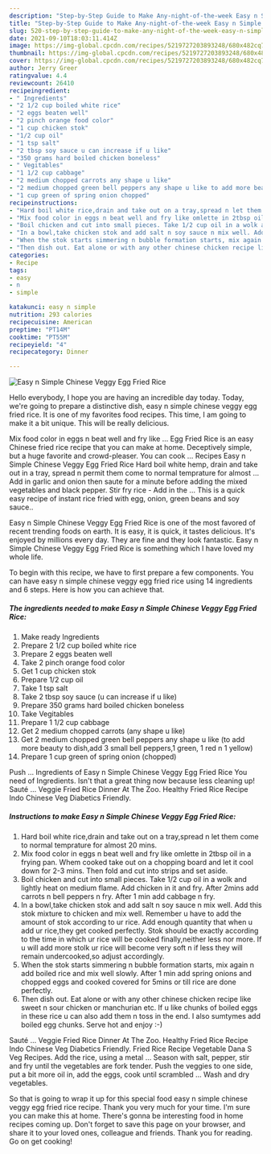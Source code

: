 ```yaml
---
description: "Step-by-Step Guide to Make Any-night-of-the-week Easy n Simple Chinese Veggy Egg Fried Rice"
title: "Step-by-Step Guide to Make Any-night-of-the-week Easy n Simple Chinese Veggy Egg Fried Rice"
slug: 520-step-by-step-guide-to-make-any-night-of-the-week-easy-n-simple-chinese-veggy-egg-fried-rice
date: 2021-09-10T18:03:11.414Z
image: https://img-global.cpcdn.com/recipes/5219727203893248/680x482cq70/easy-n-simple-chinese-veggy-egg-fried-rice-recipe-main-photo.jpg
thumbnail: https://img-global.cpcdn.com/recipes/5219727203893248/680x482cq70/easy-n-simple-chinese-veggy-egg-fried-rice-recipe-main-photo.jpg
cover: https://img-global.cpcdn.com/recipes/5219727203893248/680x482cq70/easy-n-simple-chinese-veggy-egg-fried-rice-recipe-main-photo.jpg
author: Jerry Greer
ratingvalue: 4.4
reviewcount: 26410
recipeingredient:
- " Ingredients"
- "2 1/2 cup boiled white rice"
- "2 eggs beaten well"
- "2 pinch orange food color"
- "1 cup chicken stok"
- "1/2 cup oil"
- "1 tsp salt"
- "2 tbsp soy sauce u can increase if u like"
- "350 grams hard boiled chicken boneless"
- " Vegitables"
- "1 1/2 cup cabbage"
- "2 medium chopped carrots any shape u like"
- "2 medium chopped green bell peppers any shape u like to add more beauty to dishadd 3 small bell peppers1 green 1 red n 1 yellow"
- "1 cup green of spring onion chopped"
recipeinstructions:
- "Hard boil white rice,drain and take out on a tray,spread n let them come to normal temprature for almost 20 mins."
- "Mix food color in eggs n beat well and fry like omlette in 2tbsp oil in a frying pan. Whem cooked take out on a chopping board and let it cool down for 2-3 mins. Then fold and cut into strips and set aside."
- "Boil chicken and cut into small pieces. Take 1/2 cup oil in a wolk and lightly heat on medium flame. Add chicken in it and fry. After 2mins add carrots n bell peppers n fry. After 1 min add cabbage n fry."
- "In a bowl,take chicken stok and add salt n soy sauce n mix well. Add this stok mixture to chicken and mix well. Remember u have to add the amount of stok according to ur rice. Add enough quantity that when u add ur rice,they get cooked perfectly. Stok should be exactly according to the time in which ur rice will be cooked finally,neither less nor more. If u will add more stolk ur rice will become very soft n if less they will remain undercooked,so adjust accordingly."
- "When the stok starts simmering n bubble formation starts, mix again n add boiled rice and mix well slowly. After 1 min add spring onions and chopped eggs and cooked covered for 5mins or till rice are done perfectly."
- "Then dish out. Eat alone or with any other chinese chicken recipe like sweet n sour chicken or manchurian etc. If u like chunks of boiled eggs in these rice u can also add them n toss in the end. I also sumtymes add boiled egg chunks. Serve hot and enjoy :-)"
categories:
- Recipe
tags:
- easy
- n
- simple

katakunci: easy n simple 
nutrition: 293 calories
recipecuisine: American
preptime: "PT14M"
cooktime: "PT55M"
recipeyield: "4"
recipecategory: Dinner

---
```



![Easy n Simple Chinese Veggy Egg Fried Rice](https://img-global.cpcdn.com/recipes/5219727203893248/680x482cq70/easy-n-simple-chinese-veggy-egg-fried-rice-recipe-main-photo.jpg)

Hello everybody, I hope you are having an incredible day today. Today, we're going to prepare a distinctive dish, easy n simple chinese veggy egg fried rice. It is one of my favorites food recipes. This time, I am going to make it a bit unique. This will be really delicious.

Mix food color in eggs n beat well and fry like … Egg Fried Rice is an easy Chinese fried rice recipe that you can make at home. Deceptively simple, but a huge favorite and crowd-pleaser. You can cook … Recipes Easy n Simple Chinese Veggy Egg Fried Rice Hard boil white hemp, drain and take out in a tray, spread n permit them come to normal temprature for almost … Add in garlic and onion then saute for a minute before adding the mixed vegetables and black pepper. Stir fry rice - Add in the … This is a quick easy recipe of instant rice fried with egg, onion, green beans and soy sauce..

Easy n Simple Chinese Veggy Egg Fried Rice is one of the most favored of recent trending foods on earth. It is easy, it is quick, it tastes delicious. It's enjoyed by millions every day. They are fine and they look fantastic. Easy n Simple Chinese Veggy Egg Fried Rice is something which I have loved my whole life.


To begin with this recipe, we have to first prepare a few components. You can have easy n simple chinese veggy egg fried rice using 14 ingredients and 6 steps. Here is how you can achieve that.

<!--inarticleads1-->

##### The ingredients needed to make Easy n Simple Chinese Veggy Egg Fried Rice:

1. Make ready  Ingredients
1. Prepare 2 1/2 cup boiled white rice
1. Prepare 2 eggs beaten well
1. Take 2 pinch orange food color
1. Get 1 cup chicken stok
1. Prepare 1/2 cup oil
1. Take 1 tsp salt
1. Take 2 tbsp soy sauce (u can increase if u like)
1. Prepare 350 grams hard boiled chicken boneless
1. Take  Vegitables
1. Prepare 1 1/2 cup cabbage
1. Get 2 medium chopped carrots (any shape u like)
1. Get 2 medium chopped green bell peppers any shape u like (to add more beauty to dish,add 3 small bell peppers,1 green, 1 red n 1 yellow)
1. Prepare 1 cup green of spring onion (chopped)


Push … Ingredients of Easy n Simple Chinese Veggy Egg Fried Rice You need of Ingredients. Isn&#39;t that a great thing now because less cleaning up! Sauté … Veggie Fried Rice Dinner At The Zoo. Healthy Fried Rice Recipe Indo Chinese Veg Diabetics Friendly. 

<!--inarticleads2-->

##### Instructions to make Easy n Simple Chinese Veggy Egg Fried Rice:

1. Hard boil white rice,drain and take out on a tray,spread n let them come to normal temprature for almost 20 mins.
1. Mix food color in eggs n beat well and fry like omlette in 2tbsp oil in a frying pan. Whem cooked take out on a chopping board and let it cool down for 2-3 mins. Then fold and cut into strips and set aside.
1. Boil chicken and cut into small pieces. Take 1/2 cup oil in a wolk and lightly heat on medium flame. Add chicken in it and fry. After 2mins add carrots n bell peppers n fry. After 1 min add cabbage n fry.
1. In a bowl,take chicken stok and add salt n soy sauce n mix well. Add this stok mixture to chicken and mix well. Remember u have to add the amount of stok according to ur rice. Add enough quantity that when u add ur rice,they get cooked perfectly. Stok should be exactly according to the time in which ur rice will be cooked finally,neither less nor more. If u will add more stolk ur rice will become very soft n if less they will remain undercooked,so adjust accordingly.
1. When the stok starts simmering n bubble formation starts, mix again n add boiled rice and mix well slowly. After 1 min add spring onions and chopped eggs and cooked covered for 5mins or till rice are done perfectly.
1. Then dish out. Eat alone or with any other chinese chicken recipe like sweet n sour chicken or manchurian etc. If u like chunks of boiled eggs in these rice u can also add them n toss in the end. I also sumtymes add boiled egg chunks. Serve hot and enjoy :-)


Sauté … Veggie Fried Rice Dinner At The Zoo. Healthy Fried Rice Recipe Indo Chinese Veg Diabetics Friendly. Fried Rice Recipe Vegetable Dana S Veg Recipes. Add the rice, using a metal … Season with salt, pepper, stir and fry until the vegetables are fork tender. Push the veggies to one side, put a bit more oil in, add the eggs, cook until scrambled … Wash and dry vegetables. 

So that is going to wrap it up for this special food easy n simple chinese veggy egg fried rice recipe. Thank you very much for your time. I'm sure you can make this at home. There's gonna be interesting food in home recipes coming up. Don't forget to save this page on your browser, and share it to your loved ones, colleague and friends. Thank you for reading. Go on get cooking!

